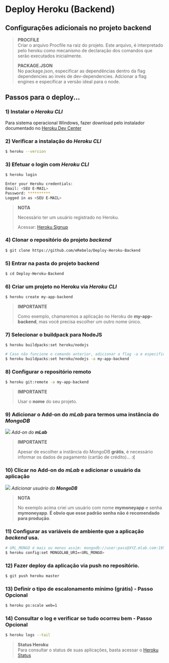 # Deploy Heroku (Backend)

## Configurações adicionais no projeto backend
> **PROCFILE**<br />
> Criar o arquivo Procfile na raiz do projeto.
> Este arquivo, é interpretado pelo heroku como mecanismo de declaração dos comandos que serão executados inicialmente.
> 
> **PACKAGE.JSON**<br />
> No package.json, especificar as dependências dentro da flag dependencies ao invés de dev-dependencies. 
> Adcionar a flag engines e especificar a versão ideal para o node.

## Passos para o deploy...

### 1) Instalar o _Heroku CLI_

Para sistema operacional Windows, fazer download pelo instalador documentado no [Heroku Dev Center](https://devcenter.heroku.com/articles/heroku-cli#windows)

### 2) Verificar a instalação do _Heroku CLI_

```bash
$ heroku --version
```

### 3) Efetuar o login com _Heroku CLI_

```bash
$ heroku login

Enter your Heroku credentials:
Email: <SEU E-MAIL>
Password: **********
Logged in as <SEU E-MAIL>
```

> **NOTA**
> 
> Necessário ter um usuário registrado no Heroku.
> 
> Acessar: [Heroku Signup](https://signup.heroku.com)

### 4) Clonar o repositório do projeto **_backend_**

```bash
$ git clone https://github.com/eRebelo/Deploy-Heroku-Backend
```

### 5) Entrar na pasta do projeto **backend**

```bash
$ cd Deploy-Heroku-Backend
```

### 6) Criar um projeto no Heroku via _Heroku CLI_

```bash
$ heroku create my-app-backend
```

> **IMPORTANTE**
> 
> Como exemplo, chamaremos a aplicação no Heroku de **my-app-backend**, mas você precisa escolher um outro nome único.

### 7) Selecionar o buildpack para NodeJS

```bash
$ heroku buildpacks:set heroku/nodejs

# Caso não funcione o comando anterior, adicionar a flag -a e especificar o nome definido para o projeto
$ heroku buildpacks:set heroku/nodejs -a my-app-backend
```

### 8) Configurar o repositório remoto

```bash
$ heroku git:remote -a my-app-backend
```

> **IMPORTANTE**
> 
> Usar o **nome** do seu projeto.

### 9) Adicionar o Add-on do **_mLab_** para termos uma instância do **_MongoDB_**

![](doc/mongo_addon.png)
*Add-on do **_mLab_***

> **IMPORTANTE**
> 
> Apesar de escolher a instância do MongoDB **grátis**, é necessário informar os dados de pagamento (cartão de crédito)... **:(**

### 10) Clicar no Add-on do **_mLab_** e adicionar o usuário da aplicação

![](doc/mongo_add_user.png)
*Adicionar usuário do **_MongoDB_***

> **NOTA**
> 
> No exemplo acima criei um usuário com nome **mymoneyapp** e senha **mymoneyapp**. **É obvio que esse padrão senha não é recomendado para produção**.

### 11) Configurar as variáveis de ambiente que a aplicação **_backend_** usa.

```bash
# URL_MONGO é mais ou menos assim: mongodb://user:pass@XYZ.mlab.com:19585/heroku_XYZ
$ heroku config:set MONGOLAB_URI=<URL_MONGO>
```

### 12) Fazer deploy da aplicação via **push** no repositório.

```bash
$ git push heroku master
```

### 13) Definir o tipo de escalonamento mínimo (grátis) - Passo **Opcional**

```bash
$ heroku ps:scale web=1
```

### 14) Consultar o log e verificar se tudo ocorreu bem - Passo **Opcional**

```bash
$ heroku logs --tail
```
> **Status Heroku** <br />
> Para consultar o status de suas aplicações, basta acessar o [Heroku Status](https://status.heroku.com/)